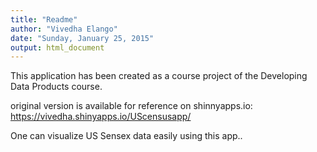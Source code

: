 ```yaml
---
title: "Readme"
author: "Vivedha Elango"
date: "Sunday, January 25, 2015"
output: html_document
---
```


This application has been created as a course project of the Developing Data Products course.

original version is available for reference on shinnyapps.io: https://vivedha.shinyapps.io/UScensusapp/

One can visualize US Sensex data easily using this app..